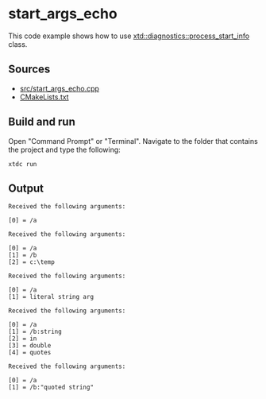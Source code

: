 # start_args_echo

This code example shows how to use [xtd::diagnostics::process_start_info](https://gammasoft71.github.io/xtd/reference_guides/latest/classxtd_1_1diagnostics_1_1process__start__info.html) class.

## Sources

* [src/start_args_echo.cpp](src/start_args_echo.cpp)
* [CMakeLists.txt](CMakeLists.txt)

## Build and run

Open "Command Prompt" or "Terminal". Navigate to the folder that contains the project and type the following:

```shell
xtdc run
```

## Output

```
Received the following arguments:

[0] = /a

Received the following arguments:

[0] = /a
[1] = /b
[2] = c:\temp

Received the following arguments:

[0] = /a
[1] = literal string arg

Received the following arguments:

[0] = /a
[1] = /b:string
[2] = in
[3] = double
[4] = quotes

Received the following arguments:

[0] = /a
[1] = /b:"quoted string"

```
